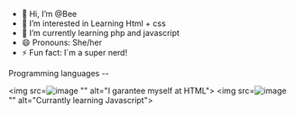 - 👋 Hi, I’m @Bee
- 👀 I’m interested in Learning Html + css
- 🌱 I’m currently learning php and javascript
- 😄 Pronouns: She/her 
- ⚡ Fun fact: I´m a super nerd!

Programming languages -- 

<img src=![image](https://github.com/user-attachments/assets/9e6da04f-c70d-4915-b28a-33bbb371645e)
"" alt="I garantee myself at HTML">
<img src=![image](https://github.com/user-attachments/assets/e90229b3-d389-4271-b1b8-cd5036beb20f)
"" alt="Currantly learning Javascript">
